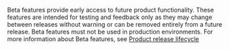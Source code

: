 <!-- This text will be included in the docs that are marked as experimental -->

Beta features provide early access to future product functionality. These features are intended for testing and feedback only as they may change between releases without warning or can be removed entirely from a future release. Beta features must not be used in production environments. For more information about Beta features, see [Product release lifecycle](../release-lifecycle.md)